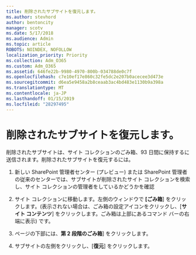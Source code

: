 ```yaml
---
title: 削除されたサブサイトを復元します。
ms.author: stevhord
author: bentoncity
manager: scotv
ms.date: 5/17/2018
ms.audience: Admin
ms.topic: article
ROBOTS: NOINDEX, NOFOLLOW
localization_priority: Priority
ms.collection: Adm_O365
ms.custom: Adm_O365
ms.assetid: 646fe22b-9980-4970-800b-034788de0c7f
ms.openlocfilehash: c7e10ef17e860c32fe5dc2e207b0acecee3d473e
ms.sourcegitcommit: d6ea5e9458a2b8ceaab3ac4bd483e1130b9a398a
ms.translationtype: MT
ms.contentlocale: ja-JP
ms.lasthandoff: 01/15/2019
ms.locfileid: "28297495"
---
```

# <a name="restore-a-deleted-subsite"></a>削除されたサブサイトを復元します。

削除されたサブサイトは、サイト コレクションのごみ箱、93 日間に保持するに送信されます。削除されたサブサイトを復元するには。
  
1. 新しい SharePoint 管理者センター (プレビュー) または SharePoint 管理者の従来のセンターでは、サブサイトが削除されたサイト コレクションを検索し、サイト コレクションの管理者をしているかどうかを確認 
    
2. サイト コレクションに移動します。左側のウィンドウで **[ごみ箱**] をクリックします。(表示されない場合は、ごみ箱の設定アイコンをクリックし、[**サイト コンテンツ**] をクリックします。ごみ箱は上部にあるコマンド バーの右端に表示) です。
    
3. ページの下部には、**第 2 段階のごみ箱**] をクリックします。
    
4. サブサイトの左側をクリックし、[**復元**] をクリックします。
    

